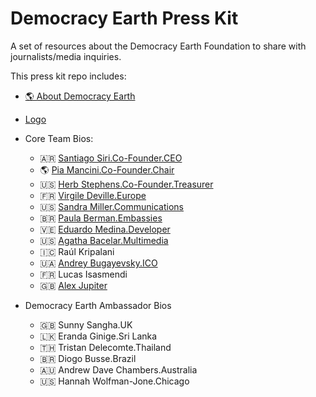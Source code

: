 # Democracy Earth Press Kit
A set of resources about the Democracy Earth Foundation to share with journalists/media inquiries.

This press kit repo includes: 

- [🌎 About Democracy Earth](https://github.com/DemocracyEarth/press-kit/blob/master/About-DEF.md#about-democracy-earth-foundation)
- [Logo](https://github.com/DemocracyEarth/press-kit/blob/master/logo.md)

- Core Team Bios: 
   - 🇦🇷 [Santiago Siri.Co-Founder.CEO](https://github.com/DemocracyEarth/press-kit/blob/master/%F0%9F%87%A6%F0%9F%87%B7Santi%20Siri.md#santiago-sirifounderceo)
   - 🌎 [Pia Mancini.Co-Founder.Chair](https://github.com/DemocracyEarth/press-kit/blob/master/%F0%9F%8C%8EPia%20Mancini.md#pia-mancinivoice)
   - 🇺🇸 [Herb Stephens.Co-Founder.Treasurer](https://github.com/DemocracyEarth/press-kit/blob/master/%F0%9F%87%BA%F0%9F%87%B8Herb%20Stephens.md#herb-stephensco-founder)
   - 🇫🇷 [Virgile Deville.Europe](https://github.com/DemocracyEarth/press-kit/blob/master/%F0%9F%87%AB%F0%9F%87%B7Virgile%20Deville.md#virgile-devilleeurope) 
   - 🇺🇸 [Sandra Miller.Communications](https://github.com/DemocracyEarth/press-kit/blob/master/%F0%9F%87%BA%F0%9F%87%B8Sandra%20Miller.md#sandra-millercommunications)
   - 🇧🇷 [Paula Berman.Embassies](https://github.com/DemocracyEarth/press-kit/blob/master/%F0%9F%87%A7%F0%9F%87%B7Paula%20Berman.md#paula-bermanembassies)
   - 🇻🇪 [Eduardo Medina.Developer](https://github.com/DemocracyEarth/press-kit/blob/master/%F0%9F%87%BB%F0%9F%87%AAEduardo%20Medina.md#eduardo-medinadeveloper)
   - 🇺🇸 [Agatha Bacelar.Multimedia](https://github.com/DemocracyEarth/press-kit/blob/master/%F0%9F%87%A7%F0%9F%87%B7%F0%9F%87%BA%F0%9F%87%B8Agatha%20Bacelar.md#agatha-bacelarmultimedia)
   - 🇮🇨 Raúl Kripalani
   - 🇺🇦 [Andrey Bugayevsky.ICO](https://github.com/DemocracyEarth/press-kit/blob/master/%F0%9F%87%BA%F0%9F%87%A6Andrey%20Bugayevsky.md#andrey-bugayevskyproject-management)
   - 🇫🇷 Lucas Isasmendi
   - 🇬🇧 [Alex Jupiter](https://github.com/DemocracyEarth/press-kit/blob/master/%F0%9F%87%AC%F0%9F%87%A7AlexJupiter.md#alex-jupiterdesign)
  
- Democracy Earth Ambassador Bios
   - 🇬🇧 Sunny Sangha.UK
   - 🇱🇰 Eranda Ginige.Sri Lanka
   - 🇹🇭 Tristan Delecomte.Thailand
   - 🇧🇷 Diogo Busse.Brazil
   - 🇦🇺 Andrew Dave Chambers.Australia
   - 🇺🇸 Hannah Wolfman-Jone.Chicago
   
   
   
   
   
